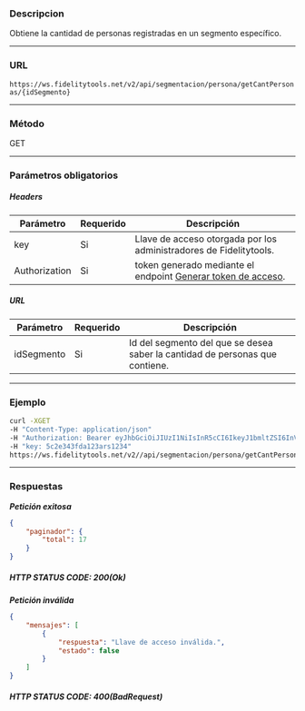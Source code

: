 ### Descripcion
Obtiene la cantidad de personas registradas en un segmento específico.
___

### URL
` https://ws.fidelitytools.net/v2/api/segmentacion/persona/getCantPersonas/{idSegmento} `
___

### Método
GET
___
### Parámetros obligatorios

##### Headers

|Parámetro |Requerido |Descripción                 |
|----------|----------|----------------------------|
| key         | Si		 | Llave de acceso otorgada por los administradores de Fidelitytools. | 
| Authorization       | Si		 | token generado mediante el endpoint [Generar token de acceso](https://github.com/bebeto-fidelitytools/FidelitytoolsWS/blob/master/docs/autenticaci%C3%B3n.md). | 

##### URL
|Parámetro |Requerido |Descripción                 |
|----------|----------|----------------------------|
| idSegmento | Si | Id del segmento del que se desea saber la cantidad de personas que contiene. | 

___
### Ejemplo
```bash
curl -XGET 
-H "Content-Type: application/json" 
-H "Authorization: Bearer eyJhbGciOiJIUzI1NiIsInR5cCI6IkeyJ1bmltZSI6InVzZXJBY2Nlc3NDb25maWciLCJuYmYiOjE1NTYxMTk0MDcU1NjIwNTgwNywiaWF0IjoxNDA3LCJpc3MizovL3dzLmZpZGVsaXR5dG9vbHMubmV0L3YyIiwiYXVkIjoiaHR0cHM6Ly93cy5maWRlbGl0eXRvb2xzLm5ldC92MiJ9.RDDpMHEB4SsmY0j87OcS5mbxeBWbyKqg2XxSAY" 
-H "key: 5c2e343fda123ars1234" 
https://ws.fidelitytools.net/v2//api/segmentacion/persona/getCantPersonas/MYc5M5
```
___
### Respuestas
***Petición exitosa***
```json
{
    "paginador": {
        "total": 17
    }
}
```
##### HTTP STATUS CODE: 200(Ok)

***Petición inválida***
```json
{
    "mensajes": [
        {
            "respuesta": "Llave de acceso inválida.",
            "estado": false
        }
    ]
}
```

##### HTTP STATUS CODE: 400(BadRequest)
